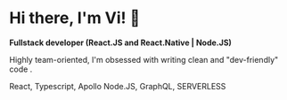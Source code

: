 ### 
<h1>Hi there, I'm Vi! 👋</h1>

<strong/>Fullstack developer (React.JS and React.Native | Node.JS)</strong>

Highly team-oriented, I'm obsessed with writing clean and "dev-friendly" code .

React, Typescript, Apollo
Node.JS, GraphQL, SERVERLESS


<!--
**vihong/vihong** is a ✨ _special_ ✨ repository because its `README.md` (this file) appears on your GitHub profile.

Here are some ideas to get you started:

- 🔭 I’m currently working on ...
- 🌱 I’m currently learning ...
- 👯 I’m looking to collaborate on ...
- 🤔 I’m looking for help with ...
- 💬 Ask me about ...
- 📫 How to reach me: ...
- 😄 Pronouns: ...
- ⚡ Fun fact: ...
-->

